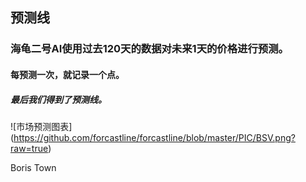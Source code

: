 ## 预测线

### 海龟二号AI使用过去120天的数据对未来1天的价格进行预测。

#### 每预测一次，就记录一个点。

##### 最后我们得到了预测线。

![市场预测图表] (https://github.com/forcastline/forcastline/blob/master/PIC/BSV.png?raw=true)

Boris Town
